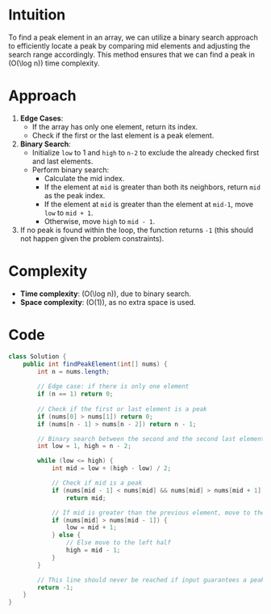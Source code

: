 # Intuition
To find a peak element in an array, we can utilize a binary search approach to efficiently locate a peak by comparing mid elements and adjusting the search range accordingly. This method ensures that we can find a peak in \(O(\log n)\) time complexity.

# Approach
1. **Edge Cases**: 
   - If the array has only one element, return its index.
   - Check if the first or the last element is a peak element.
2. **Binary Search**:
   - Initialize `low` to 1 and `high` to `n-2` to exclude the already checked first and last elements.
   - Perform binary search:
     - Calculate the mid index.
     - If the element at `mid` is greater than both its neighbors, return `mid` as the peak index.
     - If the element at `mid` is greater than the element at `mid-1`, move `low` to `mid + 1`.
     - Otherwise, move `high` to `mid - 1`.
3. If no peak is found within the loop, the function returns `-1` (this should not happen given the problem constraints).

# Complexity
- **Time complexity**: \(O(\log n)\), due to binary search.
- **Space complexity**: \(O(1)\), as no extra space is used.

# Code
```java
class Solution {
    public int findPeakElement(int[] nums) {
        int n = nums.length;
        
        // Edge case: if there is only one element
        if (n == 1) return 0;
        
        // Check if the first or last element is a peak
        if (nums[0] > nums[1]) return 0;
        if (nums[n - 1] > nums[n - 2]) return n - 1;

        // Binary search between the second and the second last element
        int low = 1, high = n - 2;

        while (low <= high) {
            int mid = low + (high - low) / 2;

            // Check if mid is a peak
            if (nums[mid - 1] < nums[mid] && nums[mid] > nums[mid + 1])
                return mid;

            // If mid is greater than the previous element, move to the right half
            if (nums[mid] > nums[mid - 1]) {
                low = mid + 1;
            } else {
                // Else move to the left half
                high = mid - 1;
            }
        }

        // This line should never be reached if input guarantees a peak
        return -1;
    }
}
```
